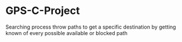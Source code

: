 # GPS-C-Project
Searching process throw paths to get a specific destination by getting known of every possible available or blocked path

